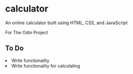 # calculator
An online calculator built using HTML, CSS, and JavaScript

For The Odin Project

## To Do
<li> Write functionality
<li> Write functionality for calculating 
